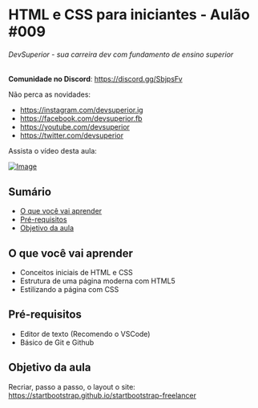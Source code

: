 # HTML e CSS para iniciantes - Aulão #009
###### DevSuperior - sua carreira dev com fundamento de ensino superior

**Comunidade no Discord**:
https://discord.gg/SbjpsFv

Não perca as novidades:
- https://instagram.com/devsuperior.ig
- https://facebook.com/devsuperior.fb
- https://youtube.com/devsuperior
- https://twitter.com/devsuperior

Assista o vídeo desta aula:

[![Image](https://raw.githubusercontent.com/devsuperior/aulao009/master/thumbnail.jpg "Vídeo no Youtube")](https://www.youtube.com/c/DevSuperior)

## Sumário
- [O que você vai aprender](#O-que-você-vai-aprender)
- [Pré-requisitos](#pré-requisitos)
- [Objetivo da aula](#Objetivo-da-aula) 

## O que você vai aprender
- Conceitos iniciais de HTML e CSS
- Estrutura de uma página moderna com HTML5
- Estilizando a página com CSS

## Pré-requisitos

- Editor de texto (Recomendo o VSCode)
- Básico de Git e Github

## Objetivo da aula

Recriar, passo a passo, o layout o site: https://startbootstrap.github.io/startbootstrap-freelancer
